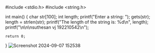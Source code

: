 #include <stdio.h>
#include <string.h>

int main() {
    char str[100];
    int length;
    printf("Enter a string: ");
    gets(str);
    length = strlen(str);
    printf("The length of the string is: %d\n", length);
    printf("\n\n\nsuthesan vj   192210542\n");

    return 0;
}
![Screenshot 2024-09-07 152538](https://github.com/user-attachments/assets/ef4382a4-0150-4a17-a8e3-38f66285594b)
